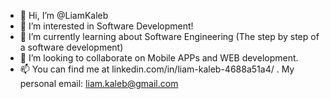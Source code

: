 - 👋 Hi, I’m @LiamKaleb
- 👀 I’m interested in Software Development!
- 🌱 I’m currently learning about Software Engineering (The step by step of a software development)
- 💞️ I’m looking to collaborate on Mobile APPs and WEB development.
- 📫 You can find me at linkedin.com/in/liam-kaleb-4688a51a4/ . My personal email: liam.kaleb@gmail.com

<!---
LiamKaleb/LiamKaleb is a ✨ special ✨ repository because its `README.md` (this file) appears on your GitHub profile.
You can click the Preview link to take a look at your changes.
--->

